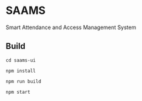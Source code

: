 # SAAMS
Smart Attendance and Access Management System

## Build
`cd saams-ui`

`npm install`

`npm run build`

`npm start`